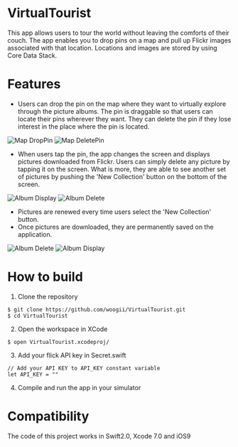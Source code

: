 # VirtualTourist 
This app allows users to tour the world without leaving the comforts of their couch. The app enables you to drop pins on a map and pull up Flickr images associated with that location. Locations and images are stored by using Core Data Stack. 

# Features 

* Users can drop the pin on the map where they want to virtually explore through the picture albums. The pin is draggable so that users can locate their pins wherever they want. They can delete the pin if they lose interest in the place where the pin is located. 


![Map DropPin](ScreenShot/Map_DropPin.PNG) 
![Map DeletePin](ScreenShot/Map_DeletePin.PNG)

* When users tap the pin, the app changes the screen and displays pictures downloaded from Flickr. Users can simply delete any picture by tapping it on the screen. What is more, they are able to see another set of pictures by pushing the 'New Collection' button on the bottom of the screen. 

![Album Display](ScreenShot/VT_Display.PNG)
![Album Delete](ScreenShot/VT_Selected.PNG)

* Pictures are renewed every time users select the 'New Collection' button.
* Once pictures are downloaded, they are permanently saved on the application. 

![Album Delete](ScreenShot/VT_Download.PNG)
![Album Display](ScreenShot/VT_Deleted.PNG)



# How to build 

1) Clone the repository 
```
$ git clone https://github.com/woogii/VirtualTourist.git
$ cd VirtualTourist
```
2) Open the workspace in XCode 
```
$ open VirtualTourist.xcodeproj/
```
3) Add your flick API key in Secret.swift
```
// Add your API KEY to API_KEY constant variable  
let API_KEY = ""
```
4) Compile and run the app in your simulator 

# Compatibility 
The code of this project works in Swift2.0, Xcode 7.0 and iOS9 
